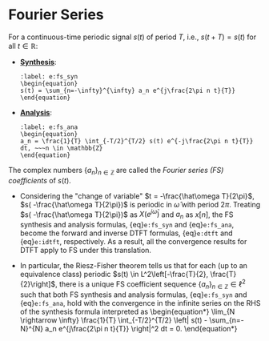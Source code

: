 # Fourier Series

For a continuous-time periodic signal $s(t)$ of period $T$, i.e.,
$s(t+T) = s(t)$ for all $t \in \mathbb{R}$:

* **<u>Synthesis</u>**:
  ```{math}
  :label: e:fs_syn
  \begin{equation}
  s(t) = \sum_{n=-\infty}^{\infty} a_n e^{j\frac{2\pi n t}{T}}
  \end{equation}
  ```
* **<u>Analysis</u>**: 
  ```{math}
  :label: e:fs_ana
  \begin{equation}
  a_n = \frac{1}{T} \int_{-T/2}^{T/2} s(t) e^{-j\frac{2\pi n t}{T}}
  dt, ~~~n \in \mathbb{Z}
  \end{equation}
  ```
The complex numbers $\{a_n\}_{n \in \mathbb{Z}}$ are called the
*Fourier series (FS) coefficients* of $s(t)$.

* Considering the "change of variable" $t = -\frac{\hat\omega
  T}{2\pi}$, $s( -\frac{\hat\omega T}{2\pi})$ is periodic in
  $\hat\omega$ with period $2\pi$. Treating $s( -\frac{\hat\omega
  T}{2\pi})$ as $X(e^{j\hat\omega})$ and $a_n$ as $x[n]$, the FS
  synthesis and analysis formulas, {eq}`e:fs_syn` and {eq}`e:fs_ana`,
  become the forward and inverse DTFT formulas, {eq}`e:dtft` and
  {eq}`e:idtft`, respectively. As a result, all the convergence
  results for DTFT apply to FS under this translation.

* In particular, the Riesz-Fisher theorem tells us that for each (up
  to an equivalence class) 
  periodic $s(t) \in L^2\left[-\frac{T}{2}, \frac{T}{2}\right]$, there is a
  unique FS coefficient sequence $\{a_n\}_{n \in \mathbb{Z}} \in
  \ell^2$ such that both FS synthesis and analysis formulas,
  {eq}`e:fs_syn` and {eq}`e:fs_ana`, hold with the convergence in the
  infinite series on the RHS of the synthesis formula interpreted as 
  \begin{equation*}
  \lim_{N \rightarrow \infty} \frac{1}{T} \int_{-T/2}^{T/2} \left|
  s(t) - \sum_{n=-N}^{N} a_n e^{j\frac{2\pi n t}{T}} \right|^2 dt = 0.
  \end{equation*}

